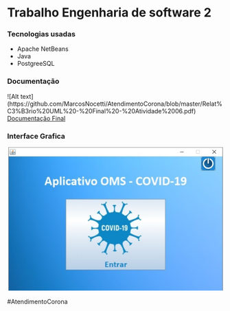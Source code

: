 <h1>Trabalho Engenharia de software 2</h1>
<h3>Tecnologias usadas</h3>
<ul>
  <li>Apache NetBeans</li>
  <li>Java</li>
  <li>PostgreeSQL</li>
</ul>
<h3>Documentação</h3>
![Alt text](https://github.com/MarcosNocetti/AtendimentoCorona/blob/master/Relat%C3%B3rio%20UML%20-%20Final%20-%20Atividade%2006.pdf)
</br>
<a href=““>Documentação Final</a>
<h3>Interface Grafica</h3>

![Alt text](https://github.com/MarcosNocetti/AtendimentoCorona/blob/master/Inicio.png?raw=true "Interface Grafica")
<p>#AtendimentoCorona</p>

